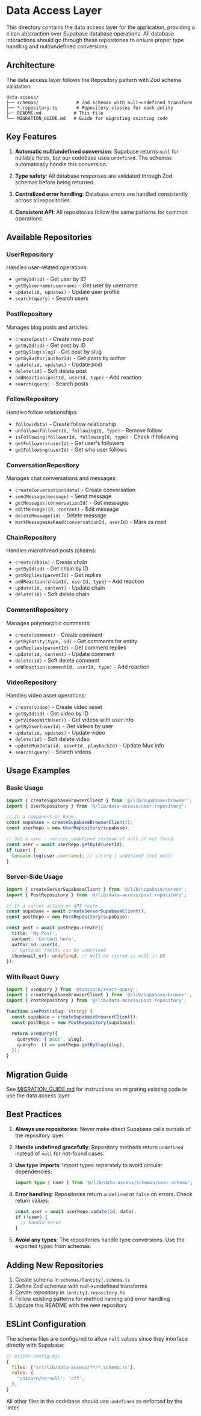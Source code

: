 # Data Access Layer

This directory contains the data access layer for the application, providing a clean abstraction over Supabase database operations. All database interactions should go through these repositories to ensure proper type handling and null/undefined conversions.

## Architecture

The data access layer follows the Repository pattern with Zod schema validation:

```
data-access/
├── schemas/              # Zod schemas with null→undefined transform
├── *.repository.ts       # Repository classes for each entity
├── README.md            # This file
└── MIGRATION_GUIDE.md   # Guide for migrating existing code
```

## Key Features

1. **Automatic null/undefined conversion**: Supabase returns `null` for nullable fields, but our codebase uses `undefined`. The schemas automatically handle this conversion.

2. **Type safety**: All database responses are validated through Zod schemas before being returned.

3. **Centralized error handling**: Database errors are handled consistently across all repositories.

4. **Consistent API**: All repositories follow the same patterns for common operations.

## Available Repositories

### UserRepository

Handles user-related operations:

- `getById(id)` - Get user by ID
- `getByUsername(username)` - Get user by username
- `update(id, updates)` - Update user profile
- `search(query)` - Search users

### PostRepository

Manages blog posts and articles:

- `create(post)` - Create new post
- `getById(id)` - Get post by ID
- `getBySlug(slug)` - Get post by slug
- `getByAuthor(authorId)` - Get posts by author
- `update(id, updates)` - Update post
- `delete(id)` - Soft delete post
- `addReaction(postId, userId, type)` - Add reaction
- `search(query)` - Search posts

### FollowRepository

Handles follow relationships:

- `follow(data)` - Create follow relationship
- `unfollow(followerId, followingId, type)` - Remove follow
- `isFollowing(followerId, followingId, type)` - Check if following
- `getFollowers(userId)` - Get user's followers
- `getFollowing(userId)` - Get who user follows

### ConversationRepository

Manages chat conversations and messages:

- `createConversation(data)` - Create conversation
- `sendMessage(message)` - Send message
- `getMessages(conversationId)` - Get messages
- `editMessage(id, content)` - Edit message
- `deleteMessage(id)` - Delete message
- `markMessagesAsRead(conversationId, userId)` - Mark as read

### ChainRepository

Handles microthread posts (chains):

- `create(chain)` - Create chain
- `getById(id)` - Get chain by ID
- `getReplies(parentId)` - Get replies
- `addReaction(chainId, userId, type)` - Add reaction
- `update(id, content)` - Update chain
- `delete(id)` - Soft delete chain

### CommentRepository

Manages polymorphic comments:

- `create(comment)` - Create comment
- `getByEntity(type, id)` - Get comments for entity
- `getReplies(parentId)` - Get comment replies
- `update(id, content)` - Update comment
- `delete(id)` - Soft delete comment
- `addReaction(commentId, userId, type)` - Add reaction

### VideoRepository

Handles video asset operations:

- `create(video)` - Create video asset
- `getById(id)` - Get video by ID
- `getVideosWithUser()` - Get videos with user info
- `getByUser(userId)` - Get videos by user
- `update(id, updates)` - Update video
- `delete(id)` - Soft delete video
- `updateMuxData(id, assetId, playbackId)` - Update Mux info
- `search(query)` - Search videos

## Usage Examples

### Basic Usage

```typescript
import { createSupabaseBrowserClient } from '@/lib/supabase/browser';
import { UserRepository } from '@/lib/data-access/user.repository';

// In a component or hook
const supabase = createSupabaseBrowserClient();
const userRepo = new UserRepository(supabase);

// Get a user - returns undefined instead of null if not found
const user = await userRepo.getById(userId);
if (user) {
  console.log(user.username); // string | undefined (not null)
}
```

### Server-Side Usage

```typescript
import { createServerSupabaseClient } from '@/lib/supabase/server';
import { PostRepository } from '@/lib/data-access/post.repository';

// In a server action or API route
const supabase = await createServerSupabaseClient();
const postRepo = new PostRepository(supabase);

const post = await postRepo.create({
  title: 'My Post',
  content: 'Content here',
  author_id: userId,
  // Optional fields can be undefined
  thumbnail_url: undefined, // Will be stored as null in DB
});
```

### With React Query

```typescript
import { useQuery } from '@tanstack/react-query';
import { createSupabaseBrowserClient } from '@/lib/supabase/browser';
import { PostRepository } from '@/lib/data-access/post.repository';

function usePost(slug: string) {
  const supabase = createSupabaseBrowserClient();
  const postRepo = new PostRepository(supabase);

  return useQuery({
    queryKey: ['post', slug],
    queryFn: () => postRepo.getBySlug(slug),
  });
}
```

## Migration Guide

See [MIGRATION_GUIDE.md](./MIGRATION_GUIDE.md) for instructions on migrating existing code to use the data access layer.

## Best Practices

1. **Always use repositories**: Never make direct Supabase calls outside of the repository layer.

2. **Handle undefined gracefully**: Repository methods return `undefined` instead of `null` for not-found cases.

3. **Use type imports**: Import types separately to avoid circular dependencies:

   ```typescript
   import type { User } from '@/lib/data-access/schemas/user.schema';
   ```

4. **Error handling**: Repositories return `undefined` or `false` on errors. Check return values:

   ```typescript
   const user = await userRepo.update(id, data);
   if (!user) {
     // Handle error
   }
   ```

5. **Avoid any types**: The repositories handle type conversions. Use the exported types from schemas.

## Adding New Repositories

1. Create schema in `schemas/[entity].schema.ts`
2. Define Zod schemas with null→undefined transforms
3. Create repository in `[entity].repository.ts`
4. Follow existing patterns for method naming and error handling
5. Update this README with the new repository

## ESLint Configuration

The schema files are configured to allow `null` values since they interface directly with Supabase:

```js
// eslint.config.mjs
{
  files: ['src/lib/data-access/**/*.schema.ts'],
  rules: {
    'unicorn/no-null': 'off',
  },
}
```

All other files in the codebase should use `undefined` as enforced by the linter.
